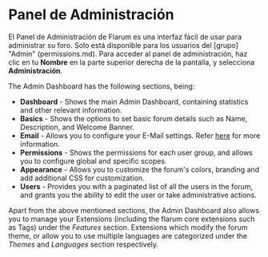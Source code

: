 # Panel de Administración

El Panel de Administración de Flarum es una interfaz fácil de usar para administrar su foro.
Solo está disponible para los usuarios del [grupo] "Admin" (permissions.md).
Para acceder al panel de administración, haz clic en tu **Nombre** en la parte superior derecha de la pantalla, y selecciona **Administración**.

The Admin Dashboard has the following sections, being:

- **Dashboard** - Shows the main Admin Dashboard, containing statistics and other relevant information.
- **Basics** - Shows the options to set basic forum details such as Name, Description, and Welcome Banner.
- **Email** - Allows you to configure your E-Mail settings. Refer [here](https://docs.flarum.org/mail) for more information.
- **Permissions** - Shows the permissions for each user group, and allows you to configure global and specific scopes.
- **Appearance** - Allows you to customize the forum's colors, branding and add additional CSS for customization.
- **Users** - Provides you with a paginated list of all the users in the forum, and grants you the ability to edit the user or take administrative actions.

Apart from the above mentioned sections, the Admin Dashboard also allows you to manage your Extensions (including the flarum core extensions such as Tags) under the _Features_ section. Extensions which modify the forum theme, or allow you to use multiple languages are categorized under the _Themes_ and _Languages_ section respectively.
